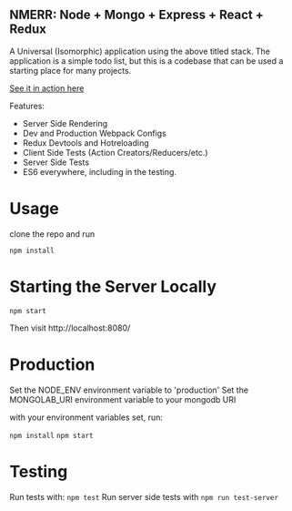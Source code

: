 ## NMERR: Node + Mongo + Express + React + Redux 

A Universal (Isomorphic) application using the above titled stack.  The application is a simple todo list, but this is 
a codebase that can be used a starting place for many projects.

[See it in action here](https://full-stack-redux.herokuapp.com/)

Features:
* Server Side Rendering
* Dev and Production Webpack Configs
* Redux Devtools and Hotreloading
* Client Side Tests (Action Creators/Reducers/etc.) 
* Server Side Tests
* ES6 everywhere, including in the testing.

# Usage

clone the repo and run

```npm install```


# Starting the Server Locally

```npm start```

Then visit http://localhost:8080/

# Production

Set the NODE_ENV environment variable to 'production'
Set the MONGOLAB_URI environment variable to your mongodb URI

with your environment variables set, run:
 
```npm install```
```npm start```

# Testing

Run tests with: ```npm test```
Run server side tests with ```npm run test-server```
